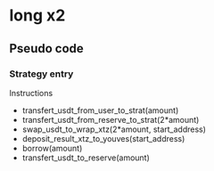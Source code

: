 # long x2

## Pseudo code

### Strategy entry

Instructions
- transfert_usdt_from_user_to_strat(amount)
- transfert_usdt_from_reserve_to_strat(2*amount)
- swap_usdt_to_wrap_xtz(2*amount, start_address)
- deposit_result_xtz_to_youves(start_address)
- borrow(amount)
- transfert_usdt_to_reserve(amount)
